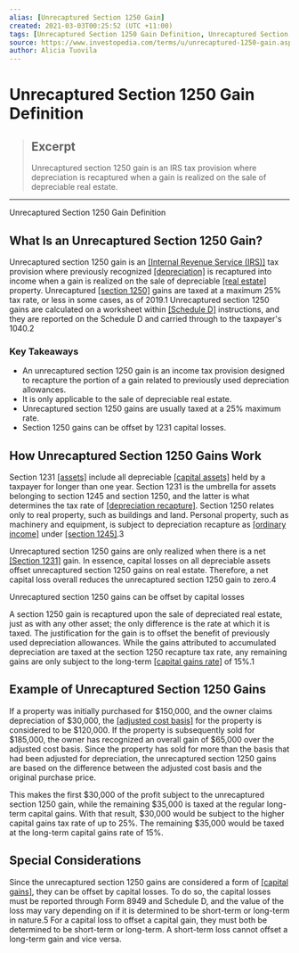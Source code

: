 ```yaml
---
alias: [Unrecaptured Section 1250 Gain]
created: 2021-03-03T00:25:52 (UTC +11:00)
tags: [Unrecaptured Section 1250 Gain Definition, Unrecaptured Section 1250 Gain Definition]
source: https://www.investopedia.com/terms/u/unrecaptured-1250-gain.asp
author: Alicia Tuovila
---
```


# Unrecaptured Section 1250 Gain Definition

> ## Excerpt
> Unrecaptured section 1250 gain is an IRS tax provision where depreciation is recaptured when a gain is realized on the sale of depreciable real estate.

---

Unrecaptured Section 1250 Gain Definition
## What Is an Unrecaptured Section 1250 Gain?

Unrecaptured section 1250 gain is an [[Internal Revenue Service (IRS)]](https://www.investopedia.com/terms/i/irs.asp) tax provision where previously recognized [[depreciation]](https://www.investopedia.com/terms/d/depreciation.asp) is recaptured into income when a gain is realized on the sale of depreciable [[real estate]](https://www.investopedia.com/terms/r/realestate.asp) property. Unrecaptured [[section 1250]](https://www.investopedia.com/terms/s/section1250.asp) gains are taxed at a maximum 25% tax rate, or less in some cases, as of 2019.1 Unrecaptured section 1250 gains are calculated on a worksheet within [[Schedule D]](https://www.investopedia.com/terms/s/scheduled.asp) instructions, and they are reported on the Schedule D and carried through to the taxpayer's 1040.2

### Key Takeaways

-   An unrecaptured section 1250 gain is an income tax provision designed to recapture the portion of a gain related to previously used depreciation allowances.
-   It is only applicable to the sale of depreciable real estate.
-   Unrecaptured section 1250 gains are usually taxed at a 25% maximum rate.
-   Section 1250 gains can be offset by 1231 capital losses.

## How Unrecaptured Section 1250 Gains Work

Section 1231 [[assets]](https://www.investopedia.com/terms/a/asset.asp) include all depreciable [[capital assets]](https://www.investopedia.com/terms/c/capitalasset.asp) held by a taxpayer for longer than one year. Section 1231 is the umbrella for assets belonging to section 1245 and section 1250, and the latter is what determines the tax rate of [[depreciation recapture]](https://www.investopedia.com/terms/d/depreciationrecapture.asp). Section 1250 relates only to real property, such as buildings and land. Personal property, such as machinery and equipment, is subject to depreciation recapture as [[ordinary income]](https://www.investopedia.com/terms/o/ordinaryincome.asp) under [[section 1245]](https://www.investopedia.com/terms/s/section1245.asp).3

Unrecaptured section 1250 gains are only realized when there is a net [[Section 1231]](https://www.investopedia.com/terms/s/section-1231.asp) gain. In essence, capital losses on all depreciable assets offset unrecaptured section 1250 gains on real estate. Therefore, a net capital loss overall reduces the unrecaptured section 1250 gain to zero.4

Unrecaptured section 1250 gains can be offset by capital losses

A section 1250 gain is recaptured upon the sale of depreciated real estate, just as with any other asset; the only difference is the rate at which it is taxed. The justification for the gain is to offset the benefit of previously used depreciation allowances. While the gains attributed to accumulated depreciation are taxed at the section 1250 recapture tax rate, any remaining gains are only subject to the long-term [[capital gains rate]](https://www.investopedia.com/terms/c/capital_gains_tax.asp) of 15%.1

## Example of Unrecaptured Section 1250 Gains

If a property was initially purchased for $150,000, and the owner claims depreciation of $30,000, the [[adjusted cost basis]](https://www.investopedia.com/terms/a/adjustedcostbase.asp) for the property is considered to be $120,000. If the property is subsequently sold for $185,000, the owner has recognized an overall gain of $65,000 over the adjusted cost basis. Since the property has sold for more than the basis that had been adjusted for depreciation, the unrecaptured section 1250 gains are based on the difference between the adjusted cost basis and the original purchase price.

This makes the first $30,000 of the profit subject to the unrecaptured section 1250 gain, while the remaining $35,000 is taxed at the regular long-term capital gains. With that result, $30,000 would be subject to the higher capital gains tax rate of up to 25%. The remaining $35,000 would be taxed at the long-term capital gains rate of 15%.

## Special Considerations

Since the unrecaptured section 1250 gains are considered a form of [[capital gains]](https://www.investopedia.com/terms/c/capitalgain.asp), they can be offset by capital losses. To do so, the capital losses must be reported through Form 8949 and Schedule D, and the value of the loss may vary depending on if it is determined to be short-term or long-term in nature.5 For a capital loss to offset a capital gain, they must both be determined to be short-term or long-term. A short-term loss cannot offset a long-term gain and vice versa.
